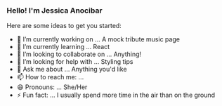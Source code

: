 ### Hello! I'm Jessica Anocibar


Here are some ideas to get you started:

- 🔭 I’m currently working on ... A mock tribute music page
- 🌱 I’m currently learning ... React
- 👯 I’m looking to collaborate on ... Anything!
- 🤔 I’m looking for help with ... Styling tips
- 💬 Ask me about ... Anything you'd like
- 📫 How to reach me: ... 
- 😄 Pronouns: ... She/Her
- ⚡ Fun fact: ... I usually spend more time in the air than on the ground
